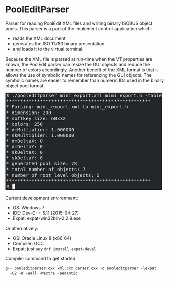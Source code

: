 # PoolEditParser

Parser for reading PoolEdit XML files and writing binary ISOBUS object
pools. This parser is a part of the implement control application
which:
* reads the XML document
* generates the ISO 11783 binary presentation
* and loads it to the virtual terminal.

Because the XML file is parsed at run-time when the VT properties are
known, the PoolEdit parser can resize the GUI objects and reduce the
number of colors accordingly. Another benefit of the XML format is
that it allows the use of symbolic names for referencing the GUI
objects.  The symbolic names are easier to remember than numeric IDs
used in the binary object pool format.

![Parser in terminal window](parserterminal.png)

Current development environment:
* OS: Windows 7
* IDE: Dev-C++ 5.11 (2015-04-27)
* Expat: expat-win32bin-2.2.9.exe

Or alternatively:
* OS: Oracle Linux 8 (x86_64)
* Compiler: GCC
* Expat: just say `dnf install expat-devel`

Compiler command to get started:
```
g++ pooleditparser.cxx xml.cxx parser.cxx -o pooleditparser -lexpat
  -O2 -W -Wall -Wextra -pedantic
```
